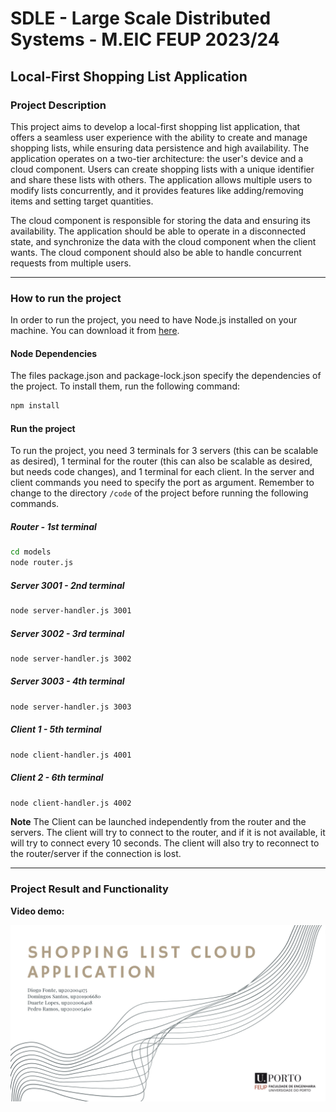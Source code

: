 # SDLE - Large Scale Distributed Systems - M.EIC FEUP 2023/24

## Local-First Shopping List Application

### Project Description
This project aims to develop a local-first shopping list application, that offers a seamless user experience with the ability to create and manage shopping lists, while ensuring data persistence and high availability. The application operates on a two-tier architecture: the user's device and a cloud component. Users can create shopping lists with a unique identifier and share these lists with others. The application allows multiple users to modify lists concurrently, and it provides features like adding/removing items and setting target quantities.

The cloud component is responsible for storing the data and ensuring its availability. The application should be able to operate in a disconnected state, and synchronize the data with the cloud component when the client wants. The cloud component should also be able to handle concurrent requests from multiple users.

---

### How to run the project
In order to run the project, you need to have Node.js installed on your machine. You can download it from [here](https://nodejs.org/en/download/).

#### Node Dependencies
The files package.json and package-lock.json specify the dependencies of the project. To install them, run the following command:

```bash
npm install
```

#### Run the project
To run the project, you need 3 terminals for 3 servers (this can be scalable as desired), 1 terminal for the router (this can also be scalable as desired, but needs code changes), and 1 terminal for each client. In the server and client commands you need to specify the port as argument. Remember to change to the directory ```/code``` of the project before running the following commands.

##### Router - 1st terminal
```bash
cd models
node router.js
```
##### Server 3001 - 2nd terminal
```bash
node server-handler.js 3001
```
##### Server 3002 - 3rd terminal
```bash
node server-handler.js 3002
```
##### Server 3003 - 4th terminal
```bash
node server-handler.js 3003
```
##### Client 1 - 5th terminal
```bash
node client-handler.js 4001
```
##### Client 2 - 6th terminal
```bash
node client-handler.js 4002
```

**Note**
The Client can be launched independently from the router and the servers. The client will try to connect to the router, and if it is not available, it will try to connect every 10 seconds. The client will also try to reconnect to the router/server if the connection is lost.

---

### Project Result and Functionality

**Video demo:**

[![Demo Video](/docs/cover.png)](/docs/demo/demo.mp4)
